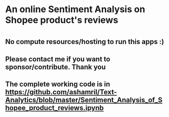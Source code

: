 # An online Sentiment Analysis on Shopee product's reviews
# 
## No compute resources/hosting to run this apps :) 
## Please contact me if you want to sponsor/contribute. Thank you
## The complete working code is in https://github.com/ashamril/Text-Analytics/blob/master/Sentiment_Analysis_of_Shopee_product_reviews.ipynb
